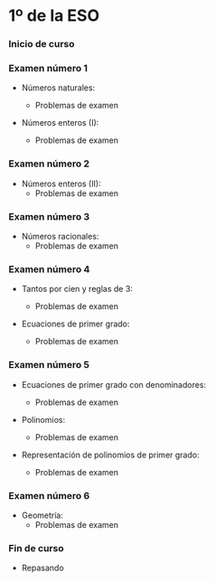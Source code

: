 # 1º de la ESO

### Inicio de curso

### Examen número 1
* Números naturales:
  + Problemas de examen

* Números enteros (I):
  + Problemas de examen

### Examen número 2
* Números enteros (II):
  + Problemas de examen

### Examen número 3
* Números racionales:
  + Problemas de examen

### Examen número 4

* Tantos por cien y reglas de 3:
  + Problemas de examen

* Ecuaciones de primer grado:
  + Problemas de examen


### Examen número 5

* Ecuaciones de primer grado con denominadores:
  + Problemas de examen

* Polinomios:
  + Problemas de examen

* Representación de polinomios de primer grado:
  + Problemas de examen


### Examen número 6

* Geometría:
  + Problemas de examen


### Fin de curso
* Repasando


